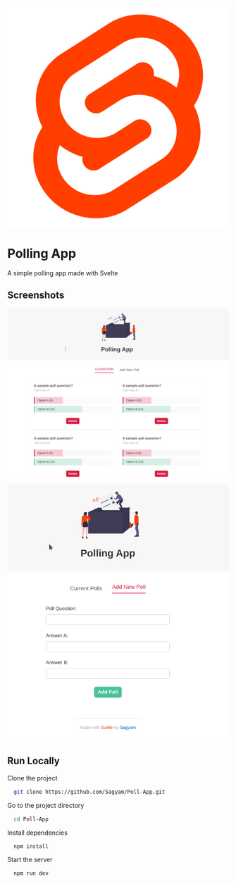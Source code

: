 ![Logo](https://github.com/Sagyam/Poll-App/blob/master/public/favicon.png?raw=true)

# Polling App

A simple polling app made with Svelte

## Screenshots

![App ](https://raw.githubusercontent.com/Sagyam/Poll-App/master/assets/1.png)

![App ](https://raw.githubusercontent.com/Sagyam/Poll-App/master/assets/2.png)

## Run Locally

Clone the project

```bash
  git clone https://github.com/Sagyam/Poll-App.git
```

Go to the project directory

```bash
  cd Poll-App
```

Install dependencies

```bash
  npm install
```

Start the server

```bash
  npm run dev
```
